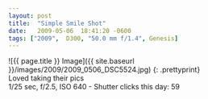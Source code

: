 ```yaml
---
layout: post
title:  "Simple Smile Shot"
date:   2009-05-06  18:41:20 -0600
tags: ["2009",  D300, "50.0 mm f/1.4", Genesis]
---
```

![{{ page.title }} Image]({{ site.baseurl }}/images/2009/2009_0506_DSC5524.jpg)
{: .prettyprint}  
Loved taking their pics  
1/25 sec, f/2.5, ISO 640 - Shutter clicks this day: 59